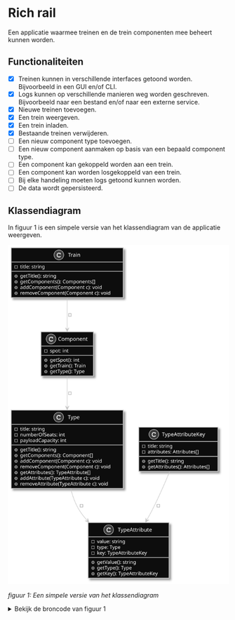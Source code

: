 # Rich rail

Een applicatie waarmee treinen en de trein componenten mee beheert kunnen worden.

## Functionaliteiten

- [x] Treinen kunnen in verschillende interfaces getoond worden. Bijvoorbeeld in een GUI en/of CLI.
- [x] Logs kunnen op verschillende manieren weg worden geschreven. Bijvoorbeeld naar een bestand en/of naar een externe service.
- [x] Nieuwe treinen toevoegen.
- [x] Een trein weergeven.
- [x] Een trein inladen.
- [x] Bestaande treinen verwijderen.
- [ ] Een nieuw component type toevoegen.
- [ ] Een nieuw component aanmaken op basis van een bepaald component type.
- [ ] Een component kan gekoppeld worden aan een trein.
- [ ] Een component kan worden losgekoppeld van een trein.
- [ ] Bij elke handeling moeten logs getoond kunnen worden.
- [ ] De data wordt gepersisteerd. 

## Klassendiagram

In figuur 1 is een simpele versie van het klassendiagram van de applicatie weergeven.

![figuur 1](./docs/assets/simpel-klassendiagram.svg)

_figuur 1: Een simpele versie van het klassendiagram_

<details><summary>Bekijk de broncode van figuur 1</summary>
<p>
  
```plantuml:simpel-klassendiagram
skinparam monochrome reverse

class Train {
  - title: string
  + getTitle(): string
  + getComponents(): Components[]
  + addComponent(Component c): void
  + removeComponent(Component c): void
}

class Type {
  - title: string
  - numberOfSeats: int
  - payloadCapacity: int
  + getTitle(): string
  + getComponents(): Component[]
  + addComponent(Component c): void
  + removeComponent(Component c): void
  + getAttributes(): TypeAttribute[]
  + addAttribute(TypeAttribute c): void
  + removeAttribute(TypeAttribute c): void
}

class TypeAttribute {
  - value: string
  - type: Type
  - key: TypeAttributeKey
  + getValue(): string
  + getType(): Type
  + getKey(): TypeAttributeKey
}

class TypeAttributeKey {
  - title: string
  - attributes: Attributes[]
  + getTitle(): string
  + getAttributes(): Attributes[]
}

class Component {
  - spot: int
  + getSpot(): int
  + getTrain(): Train
  + getType(): Type
}

Train --> Component: - components: Components[]
Component --> Type: - type: Type
Type --> TypeAttribute: - attributes: Attributes[]
TypeAttributeKey --> TypeAttribute: - attributes: Attributes[]
```

</p>
</details>
